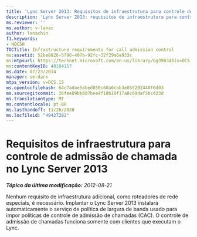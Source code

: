 ```yaml
---
title: 'Lync Server 2013: Requisitos de infraestrutura para controle de admissão de chamada'
description: 'Lync Server 2013: requisitos de infraestrutura para controle de admissão de chamadas.'
ms.reviewer: ''
ms.author: v-lanac
author: lanachin
f1.keywords:
- NOCSH
TOCTitle: Infrastructure requirements for call admission control
ms:assetid: 52be8826-5796-407b-92fc-32f29a6a933c
ms:mtpsurl: https://technet.microsoft.com/en-us/library/Gg398346(v=OCS.15)
ms:contentKeyID: 48184157
ms.date: 07/23/2014
manager: serdars
mtps_version: v=OCS.15
ms.openlocfilehash: 64c7adae5ebed850c60a0cbb3e855202440f0d03
ms.sourcegitcommit: 36fee89bb887bea4f18b19f17a8c69daf5bc423d
ms.translationtype: MT
ms.contentlocale: pt-BR
ms.lasthandoff: 11/26/2020
ms.locfileid: "49427282"
---
```

# <a name="infrastructure-requirements-for-call-admission-control-in-lync-server-2013"></a>Requisitos de infraestrutura para controle de admissão de chamada no Lync Server 2013

<div data-xmlns="http://www.w3.org/1999/xhtml">

<div class="topic" data-xmlns="http://www.w3.org/1999/xhtml" data-msxsl="urn:schemas-microsoft-com:xslt" data-cs="https://msdn.microsoft.com/">

<div data-asp="https://msdn2.microsoft.com/asp">



</div>

<div id="mainSection">

<div id="mainBody">

<span> </span>

_**Tópico da última modificação:** 2012-08-21_

Nenhum requisito de infraestrutura adicional, como roteadores de rede especiais, é necessário. Implantar o Lync Server 2013 instalará automaticamente o serviço de política de largura de banda usado para impor políticas de controle de admissão de chamadas (CAC). O controle de admissão de chamadas funciona somente com clientes que executam o Lync.

</div>

<span> </span>

</div>

</div>

</div>

